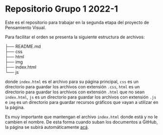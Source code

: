 # Repositorio Grupo 1 2022-1

Este es el repositorio para trabajar en la segunda etapa del proyecto de Pensamiento Visual.

Para facilitar el orden se presenta la siguiente estructura de archivos:

├── README.md\
├── css\
├── html\
├── img\
├── index.html\
└── js

donde `index.html` es el archivo para su página principal, `css` es un directorio para guardar los archivos con extensión `.css`, `html` es un directorio para guardar los archivos con extensión `.html` que no sean `index.html`, `js` es un directorio para guardar los archivos con extensión `.js` e `img` es un directorio para guardar recursos gráficos que vayan a utilizar en la página.

Es muy importante que mantengan el archivo `index.html` donde está y no le cambien el nombre. De esta forma cuando suban los documentos a GitHub, la página se subirá automáticamente [acá](https://pensamientovisual.github.io/grupo1-2022-1/).
